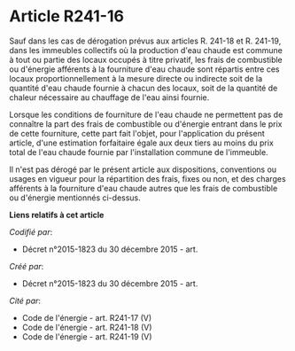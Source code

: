 # Article R241-16

Sauf dans les cas de dérogation prévus aux articles R. 241-18 et R. 241-19, dans les immeubles collectifs où la production
d'eau chaude est commune à tout ou partie des locaux occupés à titre privatif, les frais de combustible ou d'énergie
afférents à la fourniture d'eau chaude sont répartis entre ces locaux proportionnellement à la mesure directe ou indirecte
soit de la quantité d'eau chaude fournie à chacun des locaux, soit de la quantité de chaleur nécessaire au chauffage de l'eau
ainsi fournie. 

Lorsque les conditions de fourniture de l'eau chaude ne permettent pas de connaître la part des frais de combustible ou
d'énergie entrant dans le prix de cette fourniture, cette part fait l'objet, pour l'application du présent article, d'une
estimation forfaitaire égale aux deux tiers au moins du prix total de l'eau chaude fournie par l'installation commune de
l'immeuble. 

Il n'est pas dérogé par le présent article aux dispositions, conventions ou usages en vigueur pour la répartition des frais,
fixes ou non, et des charges afférents à la fourniture d'eau chaude autres que les frais de combustible ou d'énergie
mentionnés ci-dessus.

**Liens relatifs à cet article**

_Codifié par_:

  - Décret n°2015-1823 du 30 décembre 2015 - art.

_Créé par_:

  - Décret n°2015-1823 du 30 décembre 2015 - art.

_Cité par_:

  - Code de l'énergie - art. R241-17 (V)
  - Code de l'énergie - art. R241-18 (V)
  - Code de l'énergie - art. R241-19 (V)
